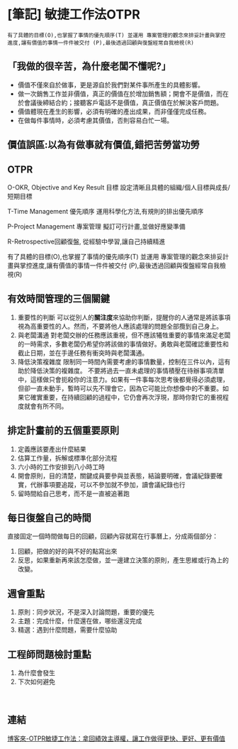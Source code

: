# [筆記] 敏捷工作法OTPR


`有了具體的目標(O),也掌握了事情的優先順序(T) 並運用 專案管理的觀念來排妥計畫與掌控進度,讓有價值的事情一件件被交付 (P),最後透過回顧與復盤經常自我檢視(R)`

<!--more-->
## 「我做的很辛苦，為什麼老闆不懂呢?」

- 價值不僅來自於做事，更是源自於我們對某件事所產生的具體影響。
- 做一次銷售工作並非價值，真正的價值在於增加銷售額；開會不是價值，而在於會議後締結合約；接聽客戶電話不是價值，真正價值在於解決客戶問題。
- 價值體現在產生的影響，必須有明確的產出成果，而非僅僅完成任務。
- 在做每件事情時，必須考慮其價值，否則容易白忙一場。

## 價值誤區:以為有做事就有價值,錯把苦勞當功勞

## OTPR

O-OKR, Objective and Key Result 目標
設定清晰且具體的組織/個人目標與成長/短期目標

T-Time Management 優先順序
運用科學化方法,有規則的排出優先順序

P-Project Management 專案管理
擬訂可行計畫,並做好應變準備

R-Retrospective回顧復盤,
從經驗中學習,讓自己持續精進

有了具體的目標(O),也掌握了事情的優先順序(T) 並運用 專案管理的觀念來排妥計畫與掌控進度,讓有價值的事情一件件被交付 (P),最後透過回顧與復盤經常自我檢視(R)

## 有效時間管理的三個關鍵

1. 重要性的判斷
   可以從別人的**關注度**來協助你判斷，提醒你的人通常是將該事項視為高重要性的人。然而，不要將他人應該處理的問題全部攬到自己身上。
2. 與老闆溝通
   對老闆交辦的任務應該重視，但不應該犧牲重要的事情來滿足老闆的一時需求，多數老闆仍希望你將該做的事情做好。勇敢與老闆確認重要性和截止日期，並在手邊任務有衝突時與老闆溝通。
3. 降低決策複雜度
   限制同一時間內需要考慮的事情數量，控制在三件以內，這有助於降低決策的複雜度。
   不要將過去一直未處理的事情積壓在待辦事項清單中，這樣做只會扼殺你的注意力。如果有一件事每次思考後都覺得必須處理，但卻一直未動手，暫時可以先不理會它，因為它可能比你想像中的不重要。如果它確實重要，在持續回顧的過程中，它仍會再次浮現，那時你對它的重視程度就會有所不同。

## 排定計畫前的五個重要原則

1. 定義應該要產出什麼結果
2. 估算工作量，拆解或標準化部分流程
3. 六小時的工作安排到八小時工時
4. 開會原則，目的清楚，關鍵成員要參與並表態，結論要明確，會議紀錄要確實，代辦事項要追蹤，可以不參加就不參加，讀會議紀錄也行
5. 留時間給自己思考，而不是一直被追著跑

## 每日復盤自己的時間

直接固定一個時間做每日的回顧，回顧內容就寫在行事曆上，分成兩個部分：

1. 回顧，把做的好的與不好的點寫出來
2. 反思，如果重新再來該怎麼做，並一邊建立決策的原則，產生思維或行為上的改變。

## 週會重點

1. 原則：同步狀況，不是深入討論問題，重要的優先
2. 主題：完成什麼，什麼還在做，哪些還沒完成
3. 精選：遇到什麼問題，需要什麼協助

## 工程師問題檢討重點

1. 為什麼會發生
2. 下次如何避免

‌

## 連結

[博客來-OTPR敏捷工作法：拿回績效主導權，讓工作做得更快、更好、更有價值](https://www.books.com.tw/products/0010863416 "‌")
